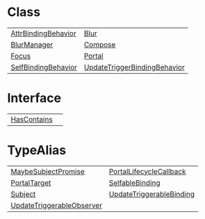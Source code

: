 # Class



|                                                                                                    |                                                                                                                                |
| -------------------------------------------------------------------------------------------------- | ------------------------------------------------------------------------------------------------------------------------------ |
| [AttrBindingBehavior](/runtime-html/resources/binding-behaviors/class/attr/attrbindingbehavior.md) | [Blur](/runtime-html/resources/custom-attributes/class/blur/blur.md)                                                           |
| [BlurManager](/runtime-html/resources/custom-attributes/class/blur/blurmanager.md)                 | [Compose](/runtime-html/resources/custom-elements/class/compose/compose.md)                                                    |
| [Focus](/runtime-html/resources/custom-attributes/class/focus/focus.md)                            | [Portal](/runtime-html/resources/custom-attributes/class/portal/portal.md)                                                     |
| [SelfBindingBehavior](/runtime-html/resources/binding-behaviors/class/self/selfbindingbehavior.md) | [UpdateTriggerBindingBehavior](/runtime-html/resources/binding-behaviors/class/update-trigger/updatetriggerbindingbehavior.md) |



# Interface



|                                                                                        |     |
| -------------------------------------------------------------------------------------- | --- |
| [HasContains](/runtime-html/resources/custom-attributes/interface/blur/hascontains.md) |     |



# TypeAlias



|                                                                                                                              |                                                                                                                            |
| ---------------------------------------------------------------------------------------------------------------------------- | -------------------------------------------------------------------------------------------------------------------------- |
| [MaybeSubjectPromise](/runtime-html/resources/custom-elements/typealias/compose/maybesubjectpromise.md)                      | [PortalLifecycleCallback](/runtime-html/resources/custom-attributes/typealias/portal/portallifecyclecallback.md)           |
| [PortalTarget](/runtime-html/resources/custom-attributes/typealias/portal/portaltarget.md)                                   | [SelfableBinding](/runtime-html/resources/binding-behaviors/typealias/self/selfablebinding.md)                             |
| [Subject](/runtime-html/resources/custom-elements/typealias/compose/subject.md)                                              | [UpdateTriggerableBinding](/runtime-html/resources/binding-behaviors/typealias/update-trigger/updatetriggerablebinding.md) |
| [UpdateTriggerableObserver](/runtime-html/resources/binding-behaviors/typealias/update-trigger/updatetriggerableobserver.md) |                                                                                                                            |


